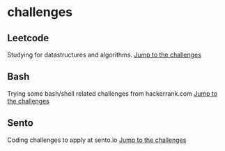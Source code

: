 # challenges

## Leetcode

Studying for datastructures and algorithms.
[Jump to the challenges](/leetcode/README.md)

## Bash

Trying some bash/shell related challenges from hackerrank.com
[Jump to the challenges](/bash/)

## Sento

Coding challenges to apply at sento.io
[Jump to the challenges](/sento/)

